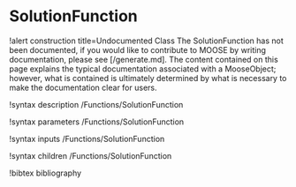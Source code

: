 <!-- MOOSE Documentation Stub: Remove this when content is added. -->

# SolutionFunction

!alert construction title=Undocumented Class
The SolutionFunction has not been documented, if you would like to contribute to MOOSE by
writing documentation, please see [/generate.md]. The content contained on this page explains
the typical documentation associated with a MooseObject; however, what is contained is ultimately
determined by what is necessary to make the documentation clear for users.

!syntax description /Functions/SolutionFunction

!syntax parameters /Functions/SolutionFunction

!syntax inputs /Functions/SolutionFunction

!syntax children /Functions/SolutionFunction

!bibtex bibliography
